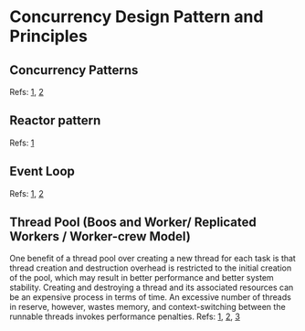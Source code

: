 # Concurrency Design Pattern and Principles


## Concurrency Patterns
Refs: [1](https://www.dre.vanderbilt.edu/~schmidt/POSA/POSA2/conc-patterns.html), [2](https://en.wikipedia.org/wiki/Concurrency_pattern)


## Reactor pattern
Refs: [1](https://en.wikipedia.org/wiki/Reactor_pattern)

## Event Loop
Refs: [1](https://habr.com/en/articles/665730/), [2](https://en.wikipedia.org/wiki/Event_loop)

## Thread Pool (Boos and Worker/ Replicated Workers / Worker-crew Model)
One benefit of a thread pool over creating a new thread for each task is that thread creation and destruction 
overhead is restricted to the initial creation of the pool, which may result in better performance and better 
system stability. Creating and destroying a thread and its associated resources can be an expensive
 process in terms of time. An excessive number of threads in reserve, however, wastes memory,
 and context-switching between the runnable threads invokes performance penalties.
 Refs: [1](https://en.wikipedia.org/wiki/Concurrency_pattern), [2](https://www.baeldung.com/concurrency-principles-patterns), [3](https://www.dre.vanderbilt.edu/~schmidt/POSA/POSA2/conc-patterns.html)
 
 
 


 

